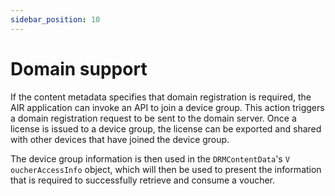 ```yaml
---
sidebar_position: 10
---
```


# Domain support

If the content metadata specifies that domain registration is required, the AIR
application can invoke an API to join a device group. This action triggers a
domain registration request to be sent to the domain server. Once a license is
issued to a device group, the license can be exported and shared with other
devices that have joined the device group.

The device group information is then used in the `DRMContentData`'s `V`
`oucherAccessInfo` object, which will then be used to present the information
that is required to successfully retrieve and consume a voucher.
